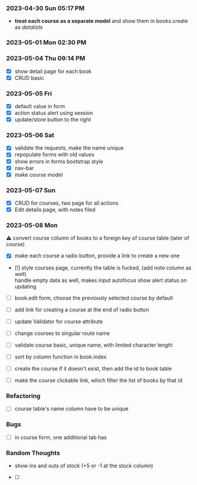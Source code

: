 ### 2023-04-30 Sun 05:17 PM
* **treat each course as a separate model** and show them in books.create as *datalists*

### 2023-05-01 Mon 02:30 PM

### 2023-05-04 Thu 09:14 PM
- [x] show detail page for each book
- [x] CRUD basic

### 2023-05-05 Fri
- [x] default value in form
- [x] action status alert using session
- [x] update/store button to the right

### 2023-05-06 Sat
- [x] validate the requests, make the name unique
- [x] repopulate forms with old values
- [x] show errors in forms bootstrap style
- [x] nav-bar
- [x] make course model

### 2023-05-07 Sun
- [x] CRUD for courses, two page for all actions
- [x] Edit details page, with notes filed

### 2023-05-08 Mon
:warning: convert course column of books to a foreign key of course table (later of course)

- [x] make each course a radio button, provide a link to create a new one
- [!] style courses page, currently the table is fucked, (add note column as well)
    <br>
    handle empty data as well, makes input autofocus
    show alert status on updating
- [ ] book.edit form, choose the previously selected course by default
- [ ] add link for creating a course at the end of radio button
- [ ] update Validator for course attribute

- [ ] change courses to singular route name
- [ ] validate course basic, unique name, with limited character length
- [ ] sort by column function in book.index
- [ ] create the course if it doesn't exist, then add the id to book table
- [ ] make the course clickable link, which filter the list of books by that id

### Refactoring
- [ ] course table's name column have to be unique

### Bugs
- [ ] in course form, one additional tab has 



### Random Thoughts
- show ins and outs of stock (+5 or -1 at the stock column)
- [ ] 